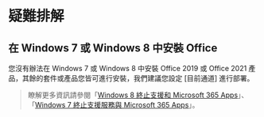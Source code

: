 # 疑難排解

## 在 Windows 7 或 Windows 8 中安裝 Office

您沒有辦法在 Windows 7 或 Windows 8 中安裝 Office 2019 或 Office 2021 產品，其餘的套件或產品您皆可進行安裝，我們建議您設定 [目前通道] 進行部署。

> 瞭解更多資訊請參閱「[Windows 8 終止支援和 Microsoft 365 Apps](https://docs.microsoft.com/zh-tw/deployoffice/endofsupport/windows-8-support)」、「[Windows 7 終止支援服務與 Microsoft 365 Apps](https://docs.microsoft.com/zh-tw/deployoffice/endofsupport/windows-7-support)」。
